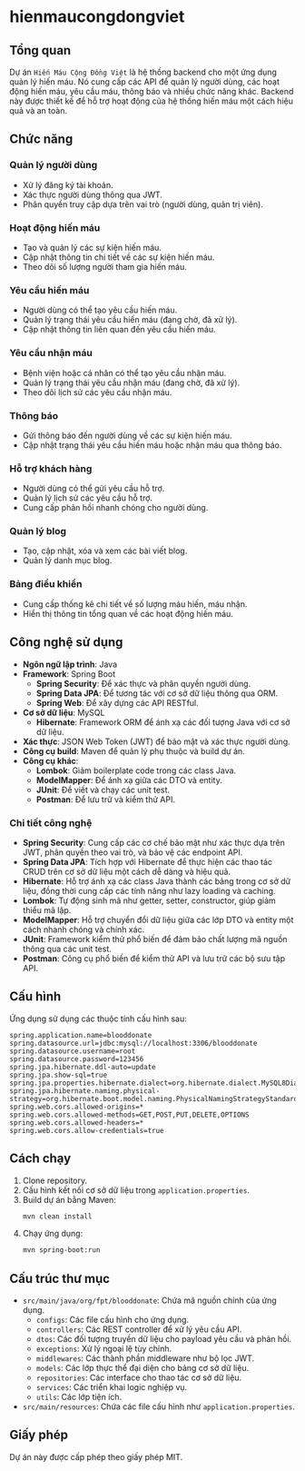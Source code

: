 # hienmaucongdongviet

## Tổng quan
Dự án `Hiến Máu Cộng Đồng Việt` là hệ thống backend cho một ứng dụng quản lý hiến máu. Nó cung cấp các API để quản lý người dùng, các hoạt động hiến máu, yêu cầu máu, thông báo và nhiều chức năng khác. Backend này được thiết kế để hỗ trợ hoạt động của hệ thống hiến máu một cách hiệu quả và an toàn.

## Chức năng
### Quản lý người dùng
- Xử lý đăng ký tài khoản.
- Xác thực người dùng thông qua JWT.
- Phân quyền truy cập dựa trên vai trò (người dùng, quản trị viên).

### Hoạt động hiến máu
- Tạo và quản lý các sự kiện hiến máu.
- Cập nhật thông tin chi tiết về các sự kiện hiến máu.
- Theo dõi số lượng người tham gia hiến máu.

### Yêu cầu hiến máu
- Người dùng có thể tạo yêu cầu hiến máu.
- Quản lý trạng thái yêu cầu hiến máu (đang chờ, đã xử lý).
- Cập nhật thông tin liên quan đến yêu cầu hiến máu.

### Yêu cầu nhận máu
- Bệnh viện hoặc cá nhân có thể tạo yêu cầu nhận máu.
- Quản lý trạng thái yêu cầu nhận máu (đang chờ, đã xử lý).
- Theo dõi lịch sử các yêu cầu nhận máu.

### Thông báo
- Gửi thông báo đến người dùng về các sự kiện hiến máu.
- Cập nhật trạng thái yêu cầu hiến máu hoặc nhận máu qua thông báo.

### Hỗ trợ khách hàng
- Người dùng có thể gửi yêu cầu hỗ trợ.
- Quản lý lịch sử các yêu cầu hỗ trợ.
- Cung cấp phản hồi nhanh chóng cho người dùng.

### Quản lý blog
- Tạo, cập nhật, xóa và xem các bài viết blog.
- Quản lý danh mục blog.

### Bảng điều khiển
- Cung cấp thống kê chi tiết về số lượng máu hiến, máu nhận.
- Hiển thị thông tin tổng quan về các hoạt động hiến máu.

## Công nghệ sử dụng
- **Ngôn ngữ lập trình**: Java
- **Framework**: Spring Boot
  - **Spring Security**: Để xác thực và phân quyền người dùng.
  - **Spring Data JPA**: Để tương tác với cơ sở dữ liệu thông qua ORM.
  - **Spring Web**: Để xây dựng các API RESTful.
- **Cơ sở dữ liệu**: MySQL
  - **Hibernate**: Framework ORM để ánh xạ các đối tượng Java với cơ sở dữ liệu.
- **Xác thực**: JSON Web Token (JWT) để bảo mật và xác thực người dùng.
- **Công cụ build**: Maven để quản lý phụ thuộc và build dự án.
- **Công cụ khác**:
  - **Lombok**: Giảm boilerplate code trong các class Java.
  - **ModelMapper**: Để ánh xạ giữa các DTO và entity.
  - **JUnit**: Để viết và chạy các unit test.
  - **Postman**: Để lưu trữ và kiểm thử API.

### Chi tiết công nghệ
- **Spring Security**: Cung cấp các cơ chế bảo mật như xác thực dựa trên JWT, phân quyền theo vai trò, và bảo vệ các endpoint API.
- **Spring Data JPA**: Tích hợp với Hibernate để thực hiện các thao tác CRUD trên cơ sở dữ liệu một cách dễ dàng và hiệu quả.
- **Hibernate**: Hỗ trợ ánh xạ các class Java thành các bảng trong cơ sở dữ liệu, đồng thời cung cấp các tính năng như lazy loading và caching.
- **Lombok**: Tự động sinh mã như getter, setter, constructor, giúp giảm thiểu mã lặp.
- **ModelMapper**: Hỗ trợ chuyển đổi dữ liệu giữa các lớp DTO và entity một cách nhanh chóng và chính xác.
- **JUnit**: Framework kiểm thử phổ biến để đảm bảo chất lượng mã nguồn thông qua các unit test.
- **Postman**: Công cụ phổ biến để kiểm thử API và lưu trữ các bộ sưu tập API.

## Cấu hình
Ứng dụng sử dụng các thuộc tính cấu hình sau:

```properties
spring.application.name=blooddonate
spring.datasource.url=jdbc:mysql://localhost:3306/blooddonate
spring.datasource.username=root
spring.datasource.password=123456
spring.jpa.hibernate.ddl-auto=update
spring.jpa.show-sql=true
spring.jpa.properties.hibernate.dialect=org.hibernate.dialect.MySQL8Dialect
spring.jpa.hibernate.naming.physical-strategy=org.hibernate.boot.model.naming.PhysicalNamingStrategyStandardImpl
spring.web.cors.allowed-origins=*
spring.web.cors.allowed-methods=GET,POST,PUT,DELETE,OPTIONS
spring.web.cors.allowed-headers=*
spring.web.cors.allow-credentials=true
```

## Cách chạy
1. Clone repository.
2. Cấu hình kết nối cơ sở dữ liệu trong `application.properties`.
3. Build dự án bằng Maven:
   ```bash
   mvn clean install
   ```
4. Chạy ứng dụng:
   ```bash
   mvn spring-boot:run
   ```

## Cấu trúc thư mục
- `src/main/java/org/fpt/blooddonate`: Chứa mã nguồn chính của ứng dụng.
  - `configs`: Các file cấu hình cho ứng dụng.
  - `controllers`: Các REST controller để xử lý yêu cầu API.
  - `dtos`: Các đối tượng truyền dữ liệu cho payload yêu cầu và phản hồi.
  - `exceptions`: Xử lý ngoại lệ tùy chỉnh.
  - `middlewares`: Các thành phần middleware như bộ lọc JWT.
  - `models`: Các lớp thực thể đại diện cho bảng cơ sở dữ liệu.
  - `repositories`: Các interface cho thao tác cơ sở dữ liệu.
  - `services`: Các triển khai logic nghiệp vụ.
  - `utils`: Các lớp tiện ích.
- `src/main/resources`: Chứa các file cấu hình như `application.properties`.

## Giấy phép
Dự án này được cấp phép theo giấy phép MIT.
